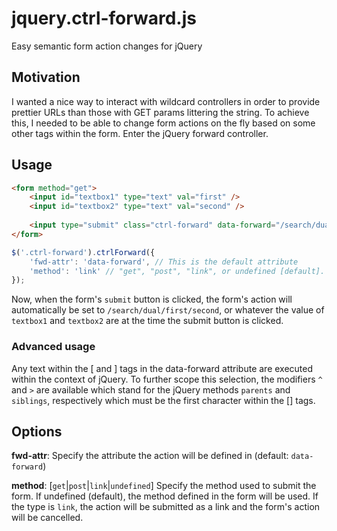 # jquery.ctrl-forward.js
Easy semantic form action changes for jQuery

## Motivation
I wanted a nice way to interact with wildcard controllers in order to provide prettier URLs than those
with GET params littering the string. To achieve this, I needed to be able to change form actions on the
fly based on some other tags within the form. Enter the jQuery forward controller.

## Usage
```html
<form method="get">
	<input id="textbox1" type="text" val="first" />
	<input id="textbox2" type="text" val="second" />
	
	<input type="submit" class="ctrl-forward" data-forward="/search/dual/[#textbox1]/[#textbox2]" />
</form>
```

```js
$('.ctrl-forward').ctrlForward({
	'fwd-attr': 'data-forward', // This is the default attribute
	'method': 'link' // "get", "post", "link", or undefined [default]. When undefined, the action defined in the form is taken.
});
```

Now, when the form's `submit` button is clicked, the form's action will automatically be set to
`/search/dual/first/second`, or whatever the value of `textbox1` and `textbox2` are at the time the
submit button is clicked.

### Advanced usage
Any text within the [ and ] tags in the data-forward attribute are executed within the context of jQuery.
To further scope this selection, the modifiers `^` and `>` are available which stand for the jQuery methods
`parents` and `siblings`, respectively which must be the first character within the [] tags.

## Options
**fwd-attr**: Specify the attribute the action will be defined in (default: `data-forward`)
  
**method**: [`get`|`post`|`link`|`undefined`] Specify the method used to submit the form. If undefined (default),
the method defined in the form will be used. If the type is `link`, the action will be submitted as a link and
the form's action will be cancelled.

